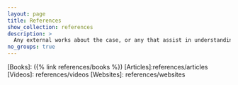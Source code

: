 ```yaml
---
layout: page
title: References
show_collection: references
description: >
  Any external works about the case, or any that assist in understanding background/context/technical details.
no_groups: true
---
```


[Books]: ({% link references/books %})
[Articles]:references/articles
[Videos]: references/videos
[Websites]: references/websites
